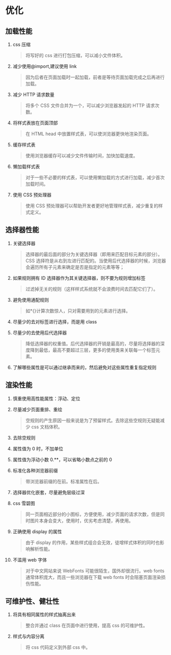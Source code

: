 # 优化

## 加载性能

1. <span class="color-tip">css 压缩</span>
   > 将写好的 css 进行打包压缩，可以减小文件体积。
2. <span class="color-tip">减少使用@import,建议使用 link</span>
   > 因为后者在页面加载时一起加载，前者是等待页面加载完成之后再进行加载。
3. <span class="color-tip">减少 HTTP 请求数量</span>
   > 将多个 CSS 文件合并为一个，可以减少浏览器发起的 HTTP 请求次数。
4. <span class="color-tip">将样式表放在页面顶部</span>
   > 在 HTML head 中放置样式表，可以使浏览器更快地渲染页面。
5. <span class="color-tip">缓存样式表</span>
   > 使用浏览器缓存可以减少文件传输时间，加快加载速度。
6. <span class="color-tip">懒加载样式表</span>
   > 对于一些不必要的样式表，可以使用懒加载的方式进行加载，减少首次加载时间。
7. <span class="color-tip">使用 CSS 预处理器</span>
   > 使用 CSS 预处理器可以帮助开发者更好地管理样式表，减少重复的样式定义。

## 选择器性能

1. <span class="color-tip">关键选择器</span>
   > 选择器的最后面的部分为关键选择器（即用来匹配目标元素的部分）。CSS 选择符是从右到左进行匹配的。当使用后代选择器的时候，浏览器会遍历所有子元素来确定是否是指定的元素等等；
2. <span class="color-tip">如果规则拥有 ID 选择器作为其关键选择器，则不要为规则增加标签</span>
   > 过滤掉无关的规则（这样样式系统就不会浪费时间去匹配它们了）。
3. <span class="color-tip">避免使用通配规则</span>
   > 如\*{}计算次数惊人，只对需要用到的元素进行选择。
4. <span class="color-tip">尽量少的去对标签进行选择，而是用 class</span>
   >
5. <span class="color-tip">尽量少的去使用后代选择器</span>
   > 降低选择器的权重值。后代选择器的开销是最高的，尽量将选择器的深度降到最低，最高不要超过三层，更多的使用类来关联每一个标签元素。
6. <span class="color-tip">了解哪些属性是可以通过继承而来的，然后避免对这些属性重复指定规则</span>

## 渲染性能

1. <span class="color-tip">慎重使用高性能属性：浮动、定位</span>
   >
2. <span class="color-tip">尽量减少页面重排、重绘</span>
   > 空规则的产生原因一般来说是为了预留样式。去除这些空规则无疑能减少 css 文档体积。
3. <span class="color-tip">去除空规则</span>
   >
4. <span class="color-tip">属性值为 0 时，不加单位</span>
   >
5. <span class="color-tip">属性值为浮动小数 0.\*\*，可以省略小数点之前的 0</span>
   >
6. <span class="color-tip">标准化各种浏览器前缀</span>
   > 带浏览器前缀的在前。标准属性在后。
7. <span class="color-tip">选择器优化嵌套，尽量避免层级过深</span>
   >
8. <span class="color-tip">css 雪碧图</span>
   > 同一页面相近部分的小图标，方便使用，减少页面的请求次数，但是同时图片本身会变大，使用时，优劣考虑清楚，再使用。
9. <span class="color-tip">正确使用 display 的属性</span>
   > 由于 display 的作用，某些样式组合会无效，徒增样式体积的同时也影响解析性能。
10. <span class="color-tip">不滥用 web 字体</span>
    > 对于中文网站来说 WebFonts 可能很陌生，国外却很流行。web fonts 通常体积庞大，而且一些浏览器在下载 web fonts 时会阻塞页面渲染损伤性能。

## 可维护性、健壮性

1. <span class="color-tip">将具有相同属性的样式抽离出来</span>
   > 整合并通过 class 在页面中进行使用，提高 css 的可维护性。
2. <span class="color-tip">样式与内容分离</span>
   > 将 css 代码定义到外部 css 中。
